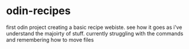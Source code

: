 # odin-recipes

first odin project creating a basic recipe webiste. see how it goes as i've understand the majoirty of stuff. currently struggling with the commands and remembering how to move files
